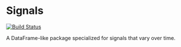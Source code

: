 # Signals

[![Build Status](https://travis-ci.org/mbauman/Signals.jl.svg?branch=master)](https://travis-ci.org/mbauman/Signals.jl)

A DataFrame-like package specialized for signals that vary over time.

